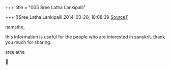 +++
title = "005 Sree Latha Lankipalli"

+++
[[Sree Latha Lankipalli	2014-03-20, 18:08:39 [Source](https://groups.google.com/g/samskrita/c/Vehs4ggaSZI)]]



namsthe,

  

this information is useful for the people who are interested in sanskrit. thank you much for sharing.

  

sreelatha



